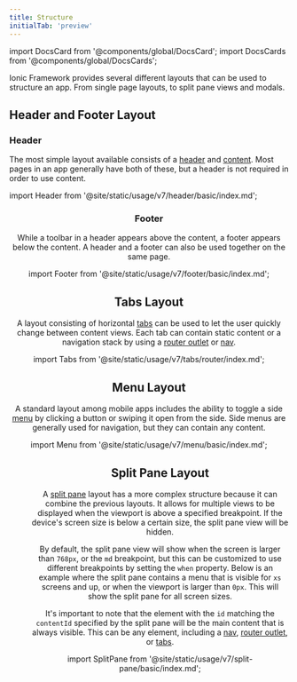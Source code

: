 ```yaml
---
title: Structure
initialTab: 'preview'
---
```


import DocsCard from '@components/global/DocsCard';
import DocsCards from '@components/global/DocsCards';

<head>
  <title>Structure Layout | Structures for Content Layout on Ionic Apps</title>
  <meta
    name="description"
    content="Ionic provides several different layouts that can be used to structure an app and its content—from single page layouts, to split pane views and modals."
  />
</head>

Ionic Framework provides several different layouts that can be used to structure an app. From single page layouts, to split pane views and modals.

## Header and Footer Layout

### Header

The most simple layout available consists of a [header](../api/header.md) and [content](../api/content.md). Most pages in an app generally have both of these, but a header is not required in order to use content.

import Header from '@site/static/usage/v7/header/basic/index.md';

<Header />

### Footer

While a toolbar in a header appears above the content, a footer appears below the content. A header and a footer can also be used together on the same page.

import Footer from '@site/static/usage/v7/footer/basic/index.md';

<Footer />

## Tabs Layout

A layout consisting of horizontal [tabs](../api/tabs.md) can be used to let the user quickly change between content views. Each tab can contain static content or a navigation stack by using a [router outlet](../api/router-outlet.md) or [nav](../api/nav.md).

import Tabs from '@site/static/usage/v7/tabs/router/index.md';

<Tabs />

## Menu Layout

A standard layout among mobile apps includes the ability to toggle a side [menu](../api/menu.md) by clicking a button or swiping it open from the side. Side menus are generally used for navigation, but they can contain any content.

import Menu from '@site/static/usage/v7/menu/basic/index.md';

<Menu />

## Split Pane Layout

A [split pane](../api/split-pane.md) layout has a more complex structure because it can combine the previous layouts. It allows for multiple views to be displayed when the viewport is above a specified breakpoint. If the device's screen size is below a certain size, the split pane view will be hidden.

By default, the split pane view will show when the screen is larger than `768px`, or the `md` breakpoint, but this can be customized to use different breakpoints by setting the `when` property. Below is an example where the split pane contains a menu that is visible for `xs` screens and up, or when the viewport is larger than `0px`. This will show the split pane for all screen sizes.

It's important to note that the element with the `id` matching the `contentId` specified by the split pane will be the main content that is always visible. This can be any element, including a [nav](../api/nav.md), [router outlet](../api/router-outlet.md), or [tabs](../api/tabs.md).

import SplitPane from '@site/static/usage/v7/split-pane/basic/index.md';

<SplitPane />

